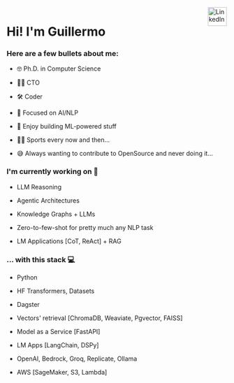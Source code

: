 <a href="https://www.linkedin.com/in/ginfante" target="_blank" rel="nofollow">  
<img align="right" alt="LinkedIn" height="43px" src="https://cdn.worldvectorlogo.com/logos/linkedin-icon-2.svg" /></a>

# Hi! I'm Guillermo 

### Here are a few bullets about me:

- 🤓 Ph.D. in Computer Science
  
- 👨‍💼 CTO

- 🛠️ Coder
  
- 🧠 Focused on AI/NLP
  
- 🚀 Enjoy building ML-powered stuff
  
- 🚴‍♂️ Sports every now and then...

- 😅 Always wanting to contribute to OpenSource and never doing it...

### I'm currently working on 🤖 

- LLM Reasoning

- Agentic Architectures

- Knowledge Graphs + LLMs
  
- Zero-to-few-shot for pretty much any NLP task
  
- LM Applications [CoT, ReAct] + RAG

### ... with this stack 💻

- Python
  
- HF Transformers, Datasets

- Dagster
  
- Vectors' retrieval [ChromaDB, Weaviate, Pgvector, FAISS]

- Model as a Service [FastAPI]
  
- LM Apps [LangChain, DSPy]
  
- OpenAI, Bedrock, Groq, Replicate, Ollama
  
- AWS [SageMaker, S3, Lambda]

